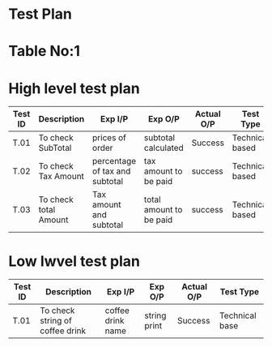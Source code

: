 # Test Plan

# Table No:1
# High level test plan

| Test ID       | Description        | Exp I/P | Exp O/P | Actual O/P | Test Type |
|---------------|--------------------|---------|---------|------------|-----------| 
| T.01          | To check SubTotal  | prices of order | subtotal calculated | Success | Technical based |
| T.02          | To check Tax Amount| percentage of tax and subtotal| tax amount to be paid | success | Technical based |
| T.03          | To check total Amount| Tax amount and subtotal| total amount to be paid | success | Technical based |

# Low lwvel test plan

| Test ID       | Description        | Exp I/P | Exp O/P | Actual O/P | Test Type |
|---------------|--------------------|---------|---------|------------|-----------| 
| T.01          | To check string of coffee drink  | coffee drink name | string print | Success | Technical base |